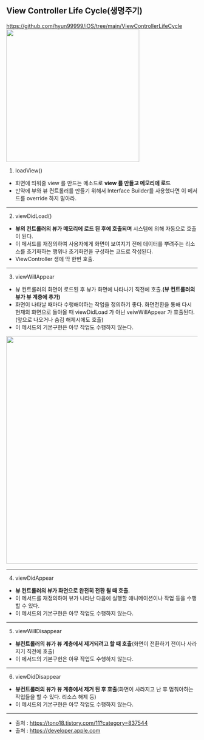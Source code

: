 ## View Controller Life Cycle(생명주기)
https://github.com/hyun99999/iOS/tree/main/ViewControllerLifeCycle
<img src = "https://user-images.githubusercontent.com/69136340/104878832-0648b600-59a0-11eb-9b33-d06d82a542b5.jpg" width="350">

1. loadView()
- 화면에 띄워줄 view 를 만드는 메소드로 **view 를 만들고 메모리에 로드**
- 만약에 뷰와 뷰 컨트롤러를 만들기 위해서 Interface Builder를 사용했다면 이 메서드를 override 하지 말아라.
---
2. viewDidLoad()
- **뷰의 컨트롤러의 뷰가 메모리에 로드 된 후에 호출되며** 시스템에 의해 자동으로 호출이 된다.
- 이 메서드를 재정의하여 사용자에게 화면이 보여지기 전에 데이터를 뿌려주는 리소스를 초기화하는 행위나 초기화면을 구성하는 코드로 작성된다.
- ViewController 생에 딱 한번 호출.
---
3. viewWillAppear
- 뷰 컨트롤러의 화면이 로드된 후 뷰가 화면에 나타나기 직전에 호출.**(뷰 컨트롤러의 뷰가 뷰 계층에 추가)**
- 화면이 나타날 때마다 수행해야하는 작업을 정의하기 좋다. 화면전환을 통해 다시 현재의 화면으로 돌아올 때 viewDidLoad 가 아닌 veiwWillAppear 가 호출된다.(앞으로 나오거나 숨김 해제시에도 호출)
- 이 메서드의 기본구현은 아무 작업도 수행하지 않는다.
<img src ="https://user-images.githubusercontent.com/69136340/104886941-e61ff380-59ad-11eb-862a-e87c597affa1.png" width="600">

---
4. viewDidAppear
- **뷰 컨트롤러의 뷰가 화면으로 완전히 전환 될 때 호출.**
- 이 메서드를 재정의하여 뷰가 나타난 다음에 실행할 애니메이션이나 작업 등을 수행 할 수 있다.
- 이 메서드의 기본구현은 아무 작업도 수행하지 않는다.
---
5. viewWillDisappear
- **뷰컨트롤러의 뷰가 뷰 계층에서 제거되려고 할 때 호출**(화면이 전환하기 전이나 사라지기 직전에 호출)
- 이 메서드의 기본구현은 아무 작업도 수행하지 않는다.
---
6. viewDidDisappear
- **뷰컨트롤러의 뷰가 뷰 계층에서 제거 된 후 호출**(화면이 사라지고 난 후 멈춰야하는 작업들을 할 수 있다. 리소스 해제 등)
- 이 메서드의 기본구현은 아무 작업도 수행하지 않는다.
---
- 출처 : https://tono18.tistory.com/11?category=837544
- 출처 : https://developer.apple.com
